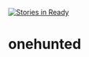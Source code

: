 [![Stories in Ready](https://badge.waffle.io/onehunted/onehunted.png?label=ready&title=Ready)](https://waffle.io/onehunted/onehunted)
# onehunted
